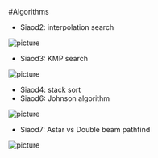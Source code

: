 #Algorithms

 - Siaod2: interpolation search

![picture](https://i.imgur.com/q27Erbu.png)

 - Siaod3: KMP search

![picture](https://i.imgur.com/paDYA5s.png)

 - Siaod4: stack sort
 - Siaod6: Johnson algorithm

![picture](https://i.imgur.com/IeAt3jN.png)

 - Siaod7: Astar vs Double beam pathfind

![picture](https://i.imgur.com/TbFzpua.png)

